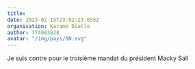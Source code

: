 ```yaml
---
title: 
date: 2023-02-15T23:02:23.655Z
organisation: Karamo Diallo
author: 774983828
avatar: "/img/pays/SN.svg"
---
```


Je suis contre pour le troisième mandat du président Macky Sall
